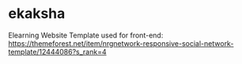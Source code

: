 # ekaksha
Elearning Website
Template used for front-end: https://themeforest.net/item/nrgnetwork-responsive-social-network-template/12444086?s_rank=4
